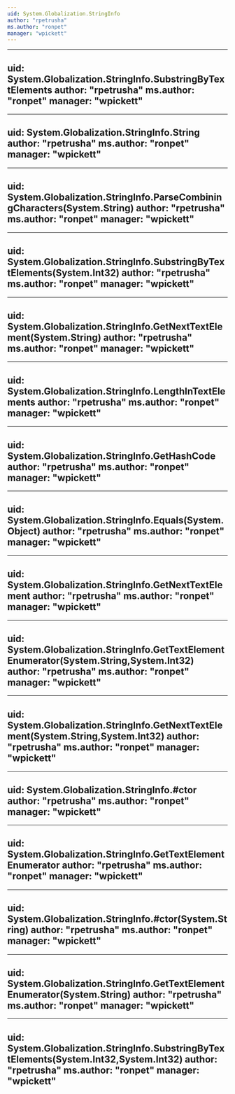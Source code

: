 ```yaml
---
uid: System.Globalization.StringInfo
author: "rpetrusha"
ms.author: "ronpet"
manager: "wpickett"
---
```


---
uid: System.Globalization.StringInfo.SubstringByTextElements
author: "rpetrusha"
ms.author: "ronpet"
manager: "wpickett"
---

---
uid: System.Globalization.StringInfo.String
author: "rpetrusha"
ms.author: "ronpet"
manager: "wpickett"
---

---
uid: System.Globalization.StringInfo.ParseCombiningCharacters(System.String)
author: "rpetrusha"
ms.author: "ronpet"
manager: "wpickett"
---

---
uid: System.Globalization.StringInfo.SubstringByTextElements(System.Int32)
author: "rpetrusha"
ms.author: "ronpet"
manager: "wpickett"
---

---
uid: System.Globalization.StringInfo.GetNextTextElement(System.String)
author: "rpetrusha"
ms.author: "ronpet"
manager: "wpickett"
---

---
uid: System.Globalization.StringInfo.LengthInTextElements
author: "rpetrusha"
ms.author: "ronpet"
manager: "wpickett"
---

---
uid: System.Globalization.StringInfo.GetHashCode
author: "rpetrusha"
ms.author: "ronpet"
manager: "wpickett"
---

---
uid: System.Globalization.StringInfo.Equals(System.Object)
author: "rpetrusha"
ms.author: "ronpet"
manager: "wpickett"
---

---
uid: System.Globalization.StringInfo.GetNextTextElement
author: "rpetrusha"
ms.author: "ronpet"
manager: "wpickett"
---

---
uid: System.Globalization.StringInfo.GetTextElementEnumerator(System.String,System.Int32)
author: "rpetrusha"
ms.author: "ronpet"
manager: "wpickett"
---

---
uid: System.Globalization.StringInfo.GetNextTextElement(System.String,System.Int32)
author: "rpetrusha"
ms.author: "ronpet"
manager: "wpickett"
---

---
uid: System.Globalization.StringInfo.#ctor
author: "rpetrusha"
ms.author: "ronpet"
manager: "wpickett"
---

---
uid: System.Globalization.StringInfo.GetTextElementEnumerator
author: "rpetrusha"
ms.author: "ronpet"
manager: "wpickett"
---

---
uid: System.Globalization.StringInfo.#ctor(System.String)
author: "rpetrusha"
ms.author: "ronpet"
manager: "wpickett"
---

---
uid: System.Globalization.StringInfo.GetTextElementEnumerator(System.String)
author: "rpetrusha"
ms.author: "ronpet"
manager: "wpickett"
---

---
uid: System.Globalization.StringInfo.SubstringByTextElements(System.Int32,System.Int32)
author: "rpetrusha"
ms.author: "ronpet"
manager: "wpickett"
---
